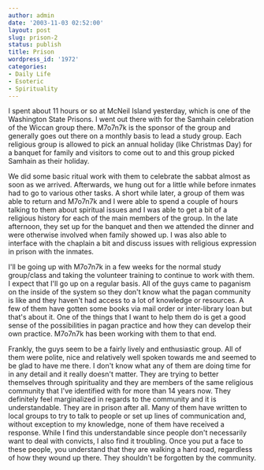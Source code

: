 ```yaml
---
author: admin
date: '2003-11-03 02:52:00'
layout: post
slug: prison-2
status: publish
title: Prison
wordpress_id: '1972'
categories:
- Daily Life
- Esoteric
- Spirituality
---
```

I spent about 11 hours or so at McNeil Island yesterday, which is one of the Washington State Prisons. I went out there with <lj user="m7o7n7k"> for the Samhain celebration of the Wiccan group there. M7o7n7k is the sponsor of the group and generally goes out there on a monthly basis to lead a study group. Each religious group is allowed to pick an annual holiday (like Christmas Day) for a banquet for family and visitors to come out to and this group picked Samhain as their holiday.</lj>

We did some basic ritual work with them to celebrate the sabbat almost as soon as we arrived. Afterwards, we hung out for a little while before inmates had to go to various other tasks. A short while later, a group of them was able to return and M7o7n7k and I were able to spend a couple of hours talking to them about spiritual issues and I was able to get a bit of a religious history for each of the main members of the group. In the late afternoon, they set up for the banquet and then we attended the dinner and were otherwise involved when family showed up. I was also able to interface with the chaplain a bit and discuss issues with religious expression in prison with the inmates.

I'll be going up with M7o7n7k in a few weeks for the normal study group/class and taking the volunteer training to continue to work with them. I expect that I'll go up on a regular basis. All of the guys came to paganism on the inside of the system so they don't know what the pagan community is like and they haven't had access to a lot of knowledge or resources. A few of them have gotten some books via mail order or inter-library loan but that's about it. One of the things that I want to help them do is get a good sense of the possibilities in pagan practice and how they can develop their own practice. M7o7n7k has been working with them to that end.

Frankly, the guys seem to be a fairly lively and enthusiastic group. All of them were polite, nice and relatively well spoken towards me and seemed to be glad to have me there. I don't know what any of them are doing time for in any detail and it really doesn't matter. They are trying to better themselves through spirituality and they are members of the same religious community that I've identified with for more than 14 years now. They definitely feel marginalized in regards to the community and it is understandable. They are in prison after all. Many of them have written to local groups to try to talk to people or set up lines of communication and, without exception to my knowledge, none of them have received a response. While I find this understandable since people don't necessarily want to deal with convicts, I also find it troubling. Once you put a face to these people, you understand that they are walking a hard road, regardless of how they wound up there. They shouldn't be forgotten by the community.
